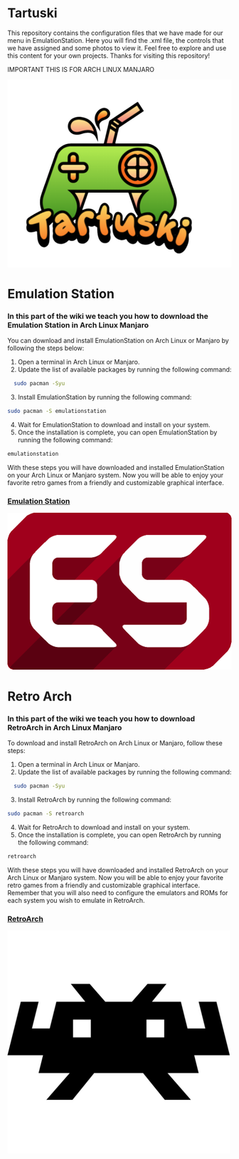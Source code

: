 # Tartuski

This repository contains the configuration files that we have made for our menu in EmulationStation. Here you will find the .xml file, the controls that we have assigned and some photos to view it. Feel free to explore and use this content for your own projects. Thanks for visiting this repository!

IMPORTANT THIS IS FOR ARCH LINUX MANJARO

<p align="center">
  <img src="logo.png" />
</p>



# Emulation Station 

### In this part of the wiki we teach you how to download the Emulation Station in Arch Linux Manjaro

You can download and install EmulationStation on Arch Linux or Manjaro by following the steps below:

1. Open a terminal in Arch Linux or Manjaro. 
2. Update the list of available packages by running the following command:    
````bash
  sudo pacman -Syu
````
3. Install EmulationStation by running the following command:     
````bash
sudo pacman -S emulationstation
````
4. Wait for EmulationStation to download and install on your system.
5. Once the installation is complete, you can open EmulationStation by running the following command:     
````bash
emulationstation
````
With these steps you will have downloaded and installed EmulationStation on your Arch Linux or Manjaro system. Now you will be able to enjoy your favorite retro games from a friendly and customizable graphical interface.

### <a href=https://github.com/TartuskiJose/Tartuski/wiki/Emulation-Station>Emulation Station</a>

<img src="Icons/EM.png" />

# Retro Arch

### In this part of the wiki we teach you how to download RetroArch in Arch Linux Manjaro

To download and install RetroArch on Arch Linux or Manjaro, follow these steps:

1. Open a terminal in Arch Linux or Manjaro.
2. Update the list of available packages by running the following command:
````bash
  sudo pacman -Syu
````
3. Install RetroArch by running the following command:
````bash
sudo pacman -S retroarch
````
4. Wait for RetroArch to download and install on your system.
5. Once the installation is complete, you can open RetroArch by running the following command:
````bash
retroarch
````
With these steps you will have downloaded and installed RetroArch on your Arch Linux or Manjaro system. Now you will be able to enjoy your favorite retro games from a friendly and customizable graphical interface. Remember that you will also need to configure the emulators and ROMs for each system you wish to emulate in RetroArch.

### <a href=https://github.com/TartuskiJose/Tartuski/wiki/RetroArch>RetroArch</a>

<img src="Icons/Retroarch.png" width=500 height=500 />

